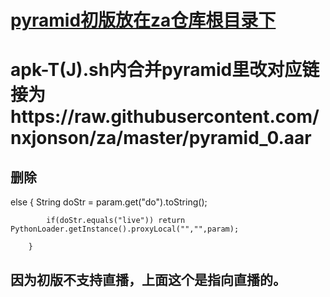 # [pyramid初版放在za仓库根目录下](https://raw.githubusercontent.com/nxjonson/za/master/pyramid.aar)
# apk-T(J).sh内合并pyramid里改对应链接为https://raw.githubusercontent.com/nxjonson/za/master/pyramid_0.aar
## 删除
 

else
{      String doStr = param.get("do").toString();

            if(doStr.equals("live")) return PythonLoader.getInstance().proxyLocal("","",param);

        }

   
## 因为初版不支持直播，上面这个是指向直播的。
